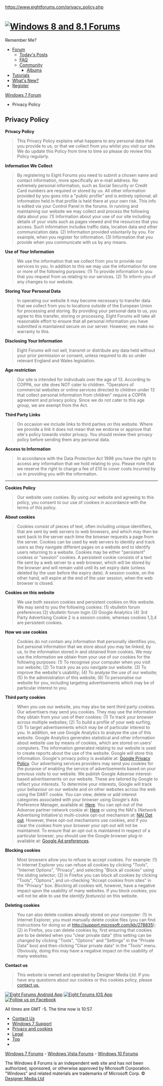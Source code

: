 https://www.eightforums.com/privacy_policy.php

[]()
[![Windows 8 and 8.1 Forums](https://www.eightforums.com/images/styles/windows8/images/logo.png)](https://www.eightforums.com/?s=a7133244cd6da1fe51ad23dbebe8ca87)
==================================================================================================================================================================

Remember Me?

-   <a href="https://www.eightforums.com/?s=a7133244cd6da1fe51ad23dbebe8ca87" class="navtab">Forum</a>
    -   [Today's Posts](https://www.eightforums.com/search.php?do=getdaily&contenttype=vBForum_Post&s=a7133244cd6da1fe51ad23dbebe8ca87)
    -   [FAQ](https://www.eightforums.com/faq.php?s=a7133244cd6da1fe51ad23dbebe8ca87)
    -   <a href="https://www.eightforums.com/" class="popupctrl">Community</a>
        -   [Albums](https://www.eightforums.com/album.php?s=a7133244cd6da1fe51ad23dbebe8ca87)
-   <a href="https://www.eightforums.com/tutorials/" class="navtab">Tutorials</a>
-   <a href="https://www.eightforums.com/activity.php" class="navtab">What's New?</a>
-   <a href="https://www.eightforums.com/register.php?s=a7133244cd6da1fe51ad23dbebe8ca87" class="navtab">Register</a>

[Windows 7 Forum](http://www.sevenforums.com)

-   <span itemprop="title">Privacy Policy</span>

Privacy Policy
--------------

****Privacy Policy****

> This Privacy Policy explains what happens to any personal data that you provide to us, or that we collect from you whilst you visit our site. We do update this Policy from time to time so please do review this Policy regularly.

****Information We Collect****

> By registering to Eight Forums you need to submit a chosen name and contact information, more specifically an e-mail address. No extremely personal information, such as Social Security or Credit Card numbers are required or stored by us.
> All other information provided by you goes into a "public profile" and is entirely optional; all information held in that profile is held there at your own risk. This info is edited via your Control Panel in the forums.
> In running and maintaining our website we may collect and process the following data about you:
> (1) Information about your use of our site including details of your visits such as pages viewed and the resources that you access. Such information includes traffic data, location data and other communication data.
> (2) Information provided voluntarily by you. For example, when you register for information.
> (3) Information that you provide when you communicate with us by any means.

****Use of Your Information****

> We use the information that we collect from you to provide our services to you. In addition to this we may use the information for one or more of the following purposes:
> (1) To provide information to you that you request from us relating to our services.
> (2) To inform you of any changes to our website.

****Storing Your Personal Data****

> In operating our website it may become necessary to transfer data that we collect from you to locations outside of the European Union for processing and storing. By providing your personal data to us, you agree to this transfer, storing or processing.
> Eight Forums will take all reasonable effort to ensure that all personal information you have submitted is maintained secure on our server. However, we make no warranty to this.

****Disclosing Your Information****

> Eight Forums will not sell, transmit or distribute any data held without your prior permission or consent, unless required to do so under relevant England and Wales legislation.

****Age restriction****

> Our site is intended for individuals over the age of 13. According to COPPA, our site does NOT cater to children. "Operators of commercial websites or online services directed to children under 13 that collect personal information from children" require a COPPA agreement and privacy policy. Since we do not cater to this age group, we are exempt from the Act.

****Third Party Links****

> On occasion we include links to third parties on this website. Where we provide a link it does not mean that we endorse or approve that site's policy towards visitor privacy. You should review their privacy policy before sending them any personal data.

****Access to Information****
> In accordance with the Data Protection Act 1998 you have the right to access any information that we hold relating to you. Please note that we reserve the right to charge a fee of £10 to cover costs incurred by us in providing you with the information.

------------------------------------------------------------------------

****Cookies Policy****

> Our website uses cookies. By using our website and agreeing to this policy, you consent to our use of cookies in accordance with the terms of this policy.

****About cookies****

> Cookies consist of pieces of text, often including unique identifiers, that are sent by web servers to web browsers, and which may then be sent back to the server each time the browser requests a page from the server.
> Cookies can be used by web servers to identity and track users as they navigate different pages on a website and to identify users returning to a website.
> Cookies may be either "persistent" cookies or "session" cookies. A persistent cookie consists of a text file sent by a web server to a web browser, which will be stored by the browser and will remain valid until its set expiry date (unless deleted by the user before the expiry date). A session cookie, on the other hand, will expire at the end of the user session, when the web browser is closed.

****Cookies on this website****

> We use both session cookies and persistent cookies on this website.
> We may send to you the following cookies:
> (1) vbulletin forum preferences
> (2) vbulletin forum login
> (3) Google Analytics
> (4) 3rd Party Advertising
> Cookie 2 is a session cookie, whereas cookies 1,3,4 are persistent cookies.

****How we use cookies****

> Cookies do not contain any information that personally identifies you, but personal information that we store about you may be linked, by us, to the information stored in and obtained from cookies.
> We may use the information we obtain from your use of our cookies for the following purposes:
> (1) To recognise your computer when you visit our website;
> (2) To track you as you navigate our website.
> (3) To improve the website's usability;
> (4) To analyse the use of our website;
> (5) In the administration of this website;
> (6) To personalise our website for you, including targeting advertisements which may be of particular interest to you.

****Third party cookies****

> When you use our website, you may also be sent third party cookies.
> Our advertisers may send you cookies. They may use the information they obtain from your use of their cookies:
> (1) To track your browser across multiple websites;
> (2) To build a profile of your web surfing;
> (3) To target advertisements which may be of particular interest to you.
> In addition, we use Google Analytics to analyse the use of this website. Google Analytics generates statistical and other information about website use by means of cookies, which are stored on users' computers. The information generated relating to our website is used to create reports about the use of the website. Google will store this information. Google's privacy policy is available at: [Google Privacy Policy](http://www.google.com/privacypolicy.html).
> Our advertising services providers may send you cookies for the purpose of enabling the service of advertisements based on your previous visits to our website.
> We publish Google Adsense interest-based advertisements on our website. These are tailored by Google to reflect your interests. To determine your interests, Google will track your behaviour on our website and on other websites across the web using the DART cookie. You can view, delete or add interest categories associated with your browser using Google's Ads Preference Manager, available at: [Here](http://www.google.com/ads/preferences/). You can opt-out of the Adsense partner network cookie at: [Here](http://www.google.com/privacy/ads/) or using the NAI's (Network Advertising Initiative's) multi-cookie opt-out mechanism at: [NAI Opt out](http://www.networkadvertising.org/managing/opt_out.asp). However, these opt-out mechanisms use cookies, and if you clear the cookies from your browser your opt-out will not be maintained. To ensure that an opt-out is maintained in respect of a particular browser, you should use the Google browser plug-in available at: [Google Ad preferences](http://www.google.com/ads/preferences/plugin).

****Blocking cookies****

> Most browsers allow you to refuse to accept cookies. For example:
> (1) in Internet Explorer you can refuse all cookies by clicking "Tools", "Internet Options", "Privacy", and selecting "Block all cookies" using the sliding selector;
> (2) in Firefox you can block all cookies by clicking "Tools", "Options", and un-checking "Accept cookies from sites" in the "Privacy" box.
> Blocking all cookies will, however, have a negative impact upon the usability of many websites. If you block cookies, you will not be able to use the *identify feature(s)* on this website.

****Deleting cookies****

> You can also delete cookies already stored on your computer:
> (1) in Internet Explorer, you must manually delete cookie files (you can find instructions for doing so at <http://support.microsoft.com/kb/278835>);
> (2) in Firefox, you can delete cookies by, first ensuring that cookies are to be deleted when you "clear private data" (this setting can be changed by clicking "Tools", "Options" and "Settings" in the "Private Data" box) and then clicking "Clear private data" in the "Tools" menu.
> Obviously, doing this may have a negative impact on the usability of many websites.

****Contact us****

> This website is owned and operated by Designer Media Ltd.
> If you have any questions about our cookies or this cookies policy, please [contact us.](https://www.eightforums.com/sendmessage.php)

[![Eight Forums Android App](https://www.eightforums.com/images/gp.jpg)](https://market.android.com/details?id=com.quoord.tapatalkeightforums.activity) [![Eight Forums IOS App](https://www.eightforums.com/images/ios.jpg)](http://itunes.apple.com/app/eight-forums/id504298098?mt=8) [![Follow us on Facebook](https://www.eightforums.com/images/fb.jpg)](http://www.facebook.com/eightforums)

All times are GMT -5. The time now is <span class="time">10:57</span>.

-   [Contact Us](https://www.eightforums.com/sendmessage.php?s=a7133244cd6da1fe51ad23dbebe8ca87)
-   [Windows 7 Support](https://www.sevenforums.com)
-   [Privacy and cookies](https://www.eightforums.com/privacy_policy.php)
-   [Legal](https://www.eightforums.com/legal.php)
-   [Top](https://www.eightforums.com/privacy_policy.php#top)
-   

[Windows 7 Forums](https://www.sevenforums.com) - [Windows Vista Forums](https://www.vistax64.com) - [Windows 10 Forums](https://www.tenforums.com)

The Windows 8 Forums is an independent web site and has not been authorized,
sponsored, or otherwise approved by Microsoft Corporation.
"Windows" and related materials are trademarks of Microsoft Corp.
© [Designer Media Ltd](http://www.designermedia.com)


